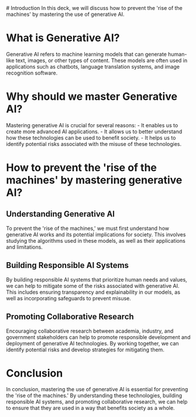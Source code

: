 <deck>
  # Introduction
  In this deck, we will discuss how to prevent the 'rise of the machines' by mastering the use of generative AI.

  # What is Generative AI?
  Generative AI refers to machine learning models that can generate human-like text, images, or other types of content. These models are often used in applications such as chatbots, language translation systems, and image recognition software.

  # Why should we master Generative AI?
  Mastering generative AI is crucial for several reasons:
    - It enables us to create more advanced AI applications.
    - It allows us to better understand how these technologies can be used to benefit society.
    - It helps us to identify potential risks associated with the misuse of these technologies.

  # How to prevent the 'rise of the machines' by mastering generative AI?
  ## Understanding Generative AI
  To prevent the 'rise of the machines,' we must first understand how generative AI works and its potential implications for society. This involves studying the algorithms used in these models, as well as their applications and limitations.

  ## Building Responsible AI Systems
  By building responsible AI systems that prioritize human needs and values, we can help to mitigate some of the risks associated with generative AI. This includes ensuring transparency and explainability in our models, as well as incorporating safeguards to prevent misuse.

  ## Promoting Collaborative Research
  Encouraging collaborative research between academia, industry, and government stakeholders can help to promote responsible development and deployment of generative AI technologies. By working together, we can identify potential risks and develop strategies for mitigating them.

  # Conclusion
  In conclusion, mastering the use of generative AI is essential for preventing the 'rise of the machines.' By understanding these technologies, building responsible AI systems, and promoting collaborative research, we can help to ensure that they are used in a way that benefits society as a whole.
